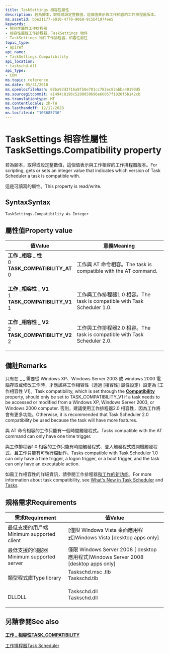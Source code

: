 ```yaml
---
title: TaskSettings 相容性屬性
description: 若為腳本，取得或設定整數值，這個值表示與工作相容的工作排程器版本。
ms.assetid: bbe21177-e010-4770-9068-9c5b41974ee5
keywords:
- 相容性屬性工作排程器
- 相容性屬性工作排程器，TaskSettings 物件
- TaskSettings 物件工作排程器，相容性屬性
topic_type:
- apiref
api_name:
- TaskSettings.Compatibility
api_location:
- taskschd.dll
api_type:
- COM
ms.topic: reference
ms.date: 05/31/2018
ms.openlocfilehash: 08ba93d3716a8fb0e701cc783ec83abba40190d5
ms.sourcegitcommit: a1494c819bc5200050696e66057f1020f5b142cb
ms.translationtype: MT
ms.contentlocale: zh-TW
ms.lasthandoff: 12/12/2020
ms.locfileid: "103685736"
---
```

# <a name="tasksettingscompatibility-property"></a><span data-ttu-id="2601f-106">TaskSettings 相容性屬性</span><span class="sxs-lookup"><span data-stu-id="2601f-106">TaskSettings.Compatibility property</span></span>

<span data-ttu-id="2601f-107">若為腳本，取得或設定整數值，這個值表示與工作相容的工作排程器版本。</span><span class="sxs-lookup"><span data-stu-id="2601f-107">For scripting, gets or sets an integer value that indicates which version of Task Scheduler a task is compatible with.</span></span>

<span data-ttu-id="2601f-108">這是可讀寫的屬性。</span><span class="sxs-lookup"><span data-stu-id="2601f-108">This property is read/write.</span></span>

## <a name="syntax"></a><span data-ttu-id="2601f-109">Syntax</span><span class="sxs-lookup"><span data-stu-id="2601f-109">Syntax</span></span>


```VB
TaskSettings.Compatibility As Integer
```



## <a name="property-value"></a><span data-ttu-id="2601f-110">屬性值</span><span class="sxs-lookup"><span data-stu-id="2601f-110">Property value</span></span>



| <span data-ttu-id="2601f-111">值</span><span class="sxs-lookup"><span data-stu-id="2601f-111">Value</span></span>                                                                                                                                                                                                                                         | <span data-ttu-id="2601f-112">意義</span><span class="sxs-lookup"><span data-stu-id="2601f-112">Meaning</span></span>                                                    |
|-----------------------------------------------------------------------------------------------------------------------------------------------------------------------------------------------------------------------------------------------|------------------------------------------------------------|
| <span id="TASK_COMPATIBILITY_AT"></span><span id="task_compatibility_at"></span><dl> <span data-ttu-id="2601f-113"><dt>**工作 \_相容 \_ 性**</dt> <dt>0</dt></span><span class="sxs-lookup"><span data-stu-id="2601f-113"><dt>**TASK\_COMPATIBILITY\_AT**</dt> <dt>0</dt></span></span> </dl> | <span data-ttu-id="2601f-114">工作與 AT 命令相容。</span><span class="sxs-lookup"><span data-stu-id="2601f-114">The task is compatible with the AT command.</span></span><br/>     |
| <span id="TASK_COMPATIBILITY_V1"></span><span id="task_compatibility_v1"></span><dl> <span data-ttu-id="2601f-115"><dt>**工作 \_相容性 \_ V1**</dt> <dt>1</dt></span><span class="sxs-lookup"><span data-stu-id="2601f-115"><dt>**TASK\_COMPATIBILITY\_V1**</dt> <dt>1</dt></span></span> </dl> | <span data-ttu-id="2601f-116">工作與工作排程器1.0 相容。</span><span class="sxs-lookup"><span data-stu-id="2601f-116">The task is compatible with Task Scheduler 1.0.</span></span><br/> |
| <span id="TASK_COMPATIBILITY_V2"></span><span id="task_compatibility_v2"></span><dl> <span data-ttu-id="2601f-117"><dt>**工作 \_相容性 \_ V2**</dt> <dt>2</dt></span><span class="sxs-lookup"><span data-stu-id="2601f-117"><dt>**TASK\_COMPATIBILITY\_V2**</dt> <dt>2</dt></span></span> </dl> | <span data-ttu-id="2601f-118">工作與工作排程器2.0 相容。</span><span class="sxs-lookup"><span data-stu-id="2601f-118">The task is compatible with Task Scheduler 2.0.</span></span><br/> |



 

## <a name="remarks"></a><span data-ttu-id="2601f-119">備註</span><span class="sxs-lookup"><span data-stu-id="2601f-119">Remarks</span></span>

<span data-ttu-id="2601f-120">只有在[](/windows/desktop/api/taskschd/nf-taskschd-itasksettings-get_compatibility) \_ \_ 需要從 Windows XP、Windows Server 2003 或 windows 2000 電腦存取或修改工作時，才應該將工作相容性（透過 [相容性] 屬性設定）設定為 [工作相容性 V1]。</span><span class="sxs-lookup"><span data-stu-id="2601f-120">Task compatibility, which is set through the [**Compatibility**](/windows/desktop/api/taskschd/nf-taskschd-itasksettings-get_compatibility) property, should only be set to TASK\_COMPATIBILITY\_V1 if a task needs to be accessed or modified from a Windows XP, Windows Server 2003, or Windows 2000 computer.</span></span> <span data-ttu-id="2601f-121">否則，建議使用工作排程器2.0 相容性，因為工作將會有更多功能。</span><span class="sxs-lookup"><span data-stu-id="2601f-121">Otherwise, it is recommended that Task Scheduler 2.0 compatibility be used because the task will have more features.</span></span>

<span data-ttu-id="2601f-122">與 AT 命令相容的工作只能有一個時間觸發程式。</span><span class="sxs-lookup"><span data-stu-id="2601f-122">Tasks compatible with the AT command can only have one time trigger.</span></span>

<span data-ttu-id="2601f-123">與工作排程器1.0 相容的工作只能有時間觸發程式、登入觸發程式或開機觸發程式，且工作只能有可執行檔動作。</span><span class="sxs-lookup"><span data-stu-id="2601f-123">Tasks compatible with Task Scheduler 1.0 can only have a time trigger, a logon trigger, or a boot trigger, and the task can only have an executable action.</span></span>

<span data-ttu-id="2601f-124">如需工作相容性的詳細資訊，請參閱工作排程器[和工作](tasks.md)[的新功能](what-s-new-in-task-scheduler.md)。</span><span class="sxs-lookup"><span data-stu-id="2601f-124">For more information about task compatibility, see [What's New in Task Scheduler](what-s-new-in-task-scheduler.md) and [Tasks](tasks.md).</span></span>

## <a name="requirements"></a><span data-ttu-id="2601f-125">規格需求</span><span class="sxs-lookup"><span data-stu-id="2601f-125">Requirements</span></span>



| <span data-ttu-id="2601f-126">需求</span><span class="sxs-lookup"><span data-stu-id="2601f-126">Requirement</span></span> | <span data-ttu-id="2601f-127">值</span><span class="sxs-lookup"><span data-stu-id="2601f-127">Value</span></span> |
|-------------------------------------|-----------------------------------------------------------------------------------------|
| <span data-ttu-id="2601f-128">最低支援的用戶端</span><span class="sxs-lookup"><span data-stu-id="2601f-128">Minimum supported client</span></span><br/> | <span data-ttu-id="2601f-129">\[僅限 Windows Vista 桌面應用程式\]</span><span class="sxs-lookup"><span data-stu-id="2601f-129">Windows Vista \[desktop apps only\]</span></span><br/>                                          |
| <span data-ttu-id="2601f-130">最低支援的伺服器</span><span class="sxs-lookup"><span data-stu-id="2601f-130">Minimum supported server</span></span><br/> | <span data-ttu-id="2601f-131">僅限 Windows Server 2008 \[ desktop 應用程式\]</span><span class="sxs-lookup"><span data-stu-id="2601f-131">Windows Server 2008 \[desktop apps only\]</span></span><br/>                                    |
| <span data-ttu-id="2601f-132">類型程式庫</span><span class="sxs-lookup"><span data-stu-id="2601f-132">Type library</span></span><br/>             | <dl> <span data-ttu-id="2601f-133"><dt>Taskschd.msc .tlb</dt></span><span class="sxs-lookup"><span data-stu-id="2601f-133"><dt>Taskschd.tlb</dt></span></span> </dl> |
| <span data-ttu-id="2601f-134">DLL</span><span class="sxs-lookup"><span data-stu-id="2601f-134">DLL</span></span><br/>                      | <dl> <span data-ttu-id="2601f-135"><dt>Taskschd.dll</dt></span><span class="sxs-lookup"><span data-stu-id="2601f-135"><dt>Taskschd.dll</dt></span></span> </dl> |



## <a name="see-also"></a><span data-ttu-id="2601f-136">另請參閱</span><span class="sxs-lookup"><span data-stu-id="2601f-136">See also</span></span>

<dl> <dt>

[<span data-ttu-id="2601f-137">**工作 \_ 相容性**</span><span class="sxs-lookup"><span data-stu-id="2601f-137">**TASK\_COMPATIBILITY**</span></span>](/windows/desktop/api/taskschd/ne-taskschd-task_compatibility)
</dt> <dt>

[<span data-ttu-id="2601f-138">工作排程器</span><span class="sxs-lookup"><span data-stu-id="2601f-138">Task Scheduler</span></span>](task-scheduler-start-page.md)
</dt> </dl>

 

 





